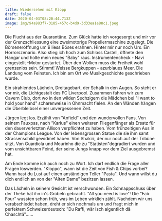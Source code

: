 ```yaml
---
title: Wiedersehen mit Klopp
draft: false
date: 2020-04-03T08:20:44.713Z
image: img/94a983f7-3185-457c-b4d9-3d33ea1e88c1.jpeg
---
```

Die Flucht aus der Quarantäne. Zum Glück hatte ich vorgesorgt und mir vor der Grenzschliessung eine zweimotorige Propellermaschine zugelegt. Die Börseneröffnung um 9 liess Böses erahnen. Hinter mir nur noch Urs. Ein Horrorszenario. Also stieg ich hoch zum Schloss Castell, öffnete den Hangar und holte mein neues "Baby" raus. Instrumentencheck - Navi eingestellt -Motor gestartet. Über den Wolken muss die Freiheit wohl grenzenlos sein. Stimmt! Weisse Bergkuppen - azurblaues Meer. Die Landung vom Feinsten. Ich bin am Ort wo Musikgeschichte geschrieben wurde.

Ein strahlendes Lächeln, Dreitagebart, der Schalk in den Augen. So steht er vor mir, die Lichtgestalt des FC Liverpool. Zusammen fahren wir zum Cavern Club, dort wo in den wilden Sechzigern die Mädchen bei "I want to hold your hand" scharenweise in Ohnmacht fielen. An den Wänden hängen die Überbleibsel einer unvergessenen Zeit.

Jürgen legt los. Erzählt von "Anfield" und den wundervollen Fans. Von seinem Fauxpas, nach "Karius" einen weiteren Fliegenfänger als Ersatz für den dauerverletzten Allison verpflichtet zu haben. Vom frühzeitigen Aus in der Champions League. Von der lebensgrossen Statue die sie ihm samt Strassenschild gewidmet haben. Von Shakiri, der nur noch auf der Tribüne sitzt. Von Guardiola und Mourinho die zu "Statisten"degradiert wurden und vom unsichtbaren Feind, der seine Jungs knapp vor dem Ziel ausgebremst hat.

Am Ende komme ich auch noch zu Wort. Ich darf endlich die Frage aller Fragen loswerden. "Kloppo", wann ist die Zeit von Fish & Chips vorbei? Wann hast du Lust auf einen anständigen Teller "Pasta". Und wann willst du dich endlich an von der "Alten Dame" bezirzen lassen. 

Das Lächeln in seinem Gesicht ist verschwunden. Ein Schnappschuss über der Theke hat ihn in's Grübeln gebracht. "All you need is love"! Die "Fab Four" wussten schon früh, was im Leben wirklich zählt. Nachdem wir uns verabschiedet haben, dreht er sich nochmals um und fragt mich in perfektem Schweizerdeutsch: "Du Raffi, wär isch aigentlich dä Chaschtä"......